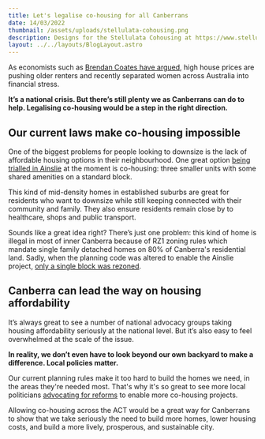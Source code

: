 ```yaml
---
title: Let's legalise co-housing for all Canberrans
date: 14/03/2022
thumbnail: /assets/uploads/stellulata-cohousing.png
description: Designs for the Stellulata Cohousing at https://www.stellulata.com.au
layout: ../../layouts/BlogLayout.astro
---
```

As economists such as [Brendan Coates have argued](https://grattan.edu.au/news/levelling-the-playing-field-its-time-for-a-national-shared-equity-scheme/), high house prices are pushing older renters and recently separated women across Australia into financial stress. 

**It’s a national crisis. But there’s still plenty we as Canberrans can do to help. Legalising co-housing would be a step in the right direction.**

## **Our current laws make co-housing impossible**

One of the biggest problems for people looking to downsize is the lack of affordable housing options in their neighbourhood. One great option [being trialled in Ainslie](https://www.stellulata.com.au) at the moment is co-housing: three smaller units with some shared amenities on a standard block.

This kind of mid-density homes in established suburbs are great for residents who want to downsize while still keeping connected with their community and family. They also ensure residents remain close by to healthcare, shops and public transport.

Sounds like a great idea right? There’s just one problem: this kind of home is illegal in most of inner Canberra because of RZ1 zoning rules which mandate single family detached homes on 80% of Canberra's residential land. Sadly, when the planning code was altered to enable the Ainslie project, [only a single block was rezoned](https://the-riotact.com/territory-plan-change-paves-way-for-ainslie-co-housing-proposal/).

## Canberra can lead the way on housing affordability

It’s always great to see a number of national advocacy groups taking housing affordability seriously at the national level. But it’s also easy to feel overwhelmed at the scale of the issue. 

**In reality, we don’t even have to look beyond our own backyard to make a difference. Local policies matter.**

Our current planning rules make it too hard to build the homes we need, in the areas they're needed most. That's why it's so great to see more local politicians [advocating for reforms](https://the-riotact.com/greens-less-than-impressed-with-governments-missed-co-housing-opportunity/535943) to enable more co-housing projects.

Allowing co-housing across the ACT would be a great way for Canberrans to show that we take seriously the need to build more homes, lower housing costs, and build a more lively, prosperous, and sustainable city.